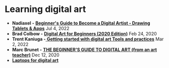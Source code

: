 # Learning digital art

* **Nadiaxel -** [**Beginner's Guide to Become a Digital Artist - Drawing Tablets & Apps**](https://youtu.be/bzeXcn6Amwo) Jul 4, 2022
* **Brad Colbow -** [**Digital Art for Beginners (2020 Edition)**](https://youtu.be/0RmGV5wALG0)  Feb 24, 2020&#x20;
* **Trent Kaniuga -**[ **Getting started with digital art Tools and practices**](https://youtu.be/8OsiACxQwvM) Mar 2, 2022
* **Marc Brunet -** [**THE BEGINNER'S GUIDE TO DIGITAL ART (from an art teacher)**](https://youtu.be/O40KGoCmpNA) Dec 12, 2020
* [**Laptops for digital art**](laptops-for-digital-art.md) &#x20;

